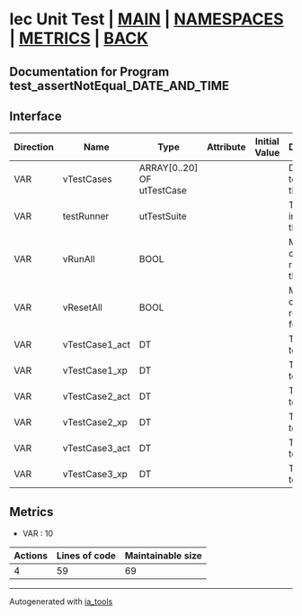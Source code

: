# Iec Unit Test | [MAIN] | [NAMESPACES] | [METRICS] | [BACK]  

## Documentation for Program test_assertNotEqual_DATE_AND_TIME  

## Interface  

| Direction | Name | Type | Attribute | Initial Value | Documentation |
| --------- | ---- | ---- | --------- | ------------- | ------------- |
| VAR | vTestCases | ARRAY[0..20] OF utTestCase |  |  | Definition of all test cases for this POU |  
| VAR | testRunner | utTestSuite |  |  | Test Suite fb instance to run the tests |  
| VAR | vRunAll | BOOL |  |  | Manual command to run all tests for this POU |  
| VAR | vResetAll | BOOL |  |  | Manual command to reset all tests for this POU |  
| VAR | vTestCase1_act | DT |  |  | Test data 1 of test case 1 |  
| VAR | vTestCase1_xp | DT |  |  | Test data 2 of test case 1 |  
| VAR | vTestCase2_act | DT |  |  | Test data 1 of test case 2 |  
| VAR | vTestCase2_xp | DT |  |  | Test data 2 of test case 2 |  
| VAR | vTestCase3_act | DT |  |  | Test data 1 of test case 3 |  
| VAR | vTestCase3_xp | DT |  |  | Test data 2 of test case 3 |  


## Metrics  

- VAR : 10

| Actions | Lines of code | Maintainable size |
| ------- | ------------- | ----------------- |
| 4 | 59 | 69 |

---
Autogenerated with [ia_tools](https://github.com/tkucic/ia_tools)  

[MAIN]: ../../../../index.md
[NAMESPACES]: ../../nsList.md
[METRICS]: ../../../metrics.md
[BACK]: ../nsMain.md
